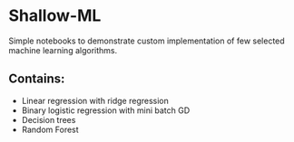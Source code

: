 # Shallow-ML

Simple notebooks to demonstrate custom implementation of few selected machine learning algorithms. 

## Contains:
- Linear regression with ridge regression
- Binary logistic regression with mini batch GD
- Decision trees
- Random Forest

